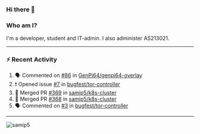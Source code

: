 ### Hi there 👋

### Who am I?
I'm a developer, student and IT-admin. I also administer AS213021.

---
### :zap: Recent Activity
<!--START_SECTION:activity-->
1. 🗣 Commented on [#86](https://github.com/GenPi64/genpi64-overlay/issues/86) in [GenPi64/genpi64-overlay](https://github.com/GenPi64/genpi64-overlay)
2. ❗️ Opened issue [#7](https://github.com/bugfest/tor-controller/issues/7) in [bugfest/tor-controller](https://github.com/bugfest/tor-controller)
3. 🎉 Merged PR [#369](https://github.com/samip5/k8s-cluster/pull/369) in [samip5/k8s-cluster](https://github.com/samip5/k8s-cluster)
4. 🎉 Merged PR [#368](https://github.com/samip5/k8s-cluster/pull/368) in [samip5/k8s-cluster](https://github.com/samip5/k8s-cluster)
5. 🗣 Commented on [#3](https://github.com/bugfest/tor-controller/issues/3) in [bugfest/tor-controller](https://github.com/bugfest/tor-controller)
<!--END_SECTION:activity-->
---

<img align="center" src="https://github-readme-stats.vercel.app/api?username=samip5&show_icons=true" alt="samip5" />
